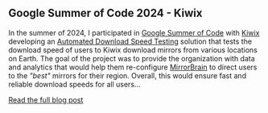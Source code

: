 ## Google Summer of Code 2024 - Kiwix

In the summer of 2024, I participated in [Google Summer of Code](https://summerofcode.withgoogle.com) with
[Kiwix](https://kiwix.org/) developing an
[Automated Download Speed Testing](https://summerofcode.withgoogle.com/programs/2024/projects/kr1RiKiJ)
solution that tests the download speed of users to Kiwix download mirrors from various locations on Earth. The goal of the project
was to provide the organization with data and analytics that would help them re-configure
[MirrorBrain](https://mirrorbrain.org/) to direct users to the _"best"_
mirrors for their region. Overall, this would ensure fast and reliable download speeds for all users...

[Read the full blog post](https://elfkuzco.github.io/gsoc-2024/)
